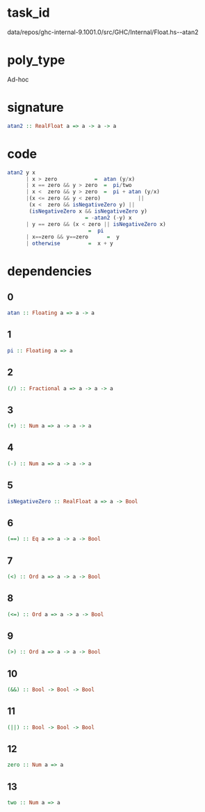
# task_id
data/repos/ghc-internal-9.1001.0/src/GHC/Internal/Float.hs--atan2

# poly_type
Ad-hoc

# signature
```haskell
atan2 :: RealFloat a => a -> a -> a
```   

# code
```haskell
atan2 y x
      | x > zero            =  atan (y/x)
      | x == zero && y > zero  =  pi/two
      | x <  zero && y > zero  =  pi + atan (y/x)
      |(x <= zero && y < zero)            ||
       (x <  zero && isNegativeZero y) ||
       (isNegativeZero x && isNegativeZero y)
                         = -atan2 (-y) x
      | y == zero && (x < zero || isNegativeZero x)
                          =  pi    
      | x==zero && y==zero      =  y     
      | otherwise         =  x + y
```

# dependencies
## 0
```haskell
atan :: Floating a => a -> a
```
## 1
```haskell
pi :: Floating a => a
```
## 2
```haskell
(/) :: Fractional a => a -> a -> a
```
## 3
```haskell
(+) :: Num a => a -> a -> a
```
## 4
```haskell
(-) :: Num a => a -> a -> a
```
## 5
```haskell
isNegativeZero :: RealFloat a => a -> Bool
```
## 6
```haskell
(==) :: Eq a => a -> a -> Bool
```
## 7
```haskell
(<) :: Ord a => a -> a -> Bool
```
## 8
```haskell
(<=) :: Ord a => a -> a -> Bool
```
## 9
```haskell
(>) :: Ord a => a -> a -> Bool
```
## 10
```haskell
(&&) :: Bool -> Bool -> Bool
```
## 11
```haskell
(||) :: Bool -> Bool -> Bool
```
## 12
```haskell
zero :: Num a => a
```
## 13
```haskell
two :: Num a => a
```
